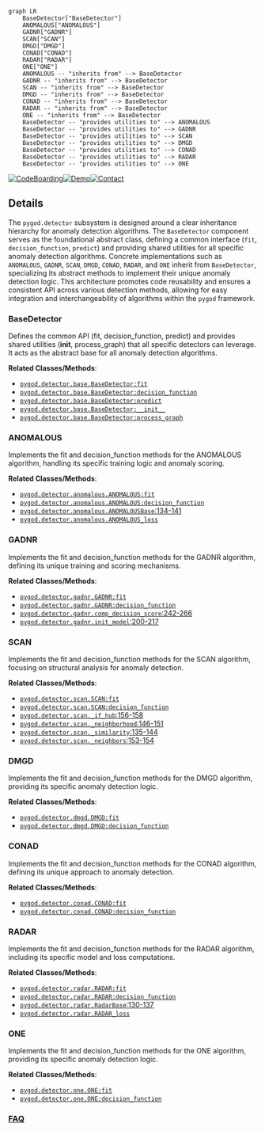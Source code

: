 ```mermaid
graph LR
    BaseDetector["BaseDetector"]
    ANOMALOUS["ANOMALOUS"]
    GADNR["GADNR"]
    SCAN["SCAN"]
    DMGD["DMGD"]
    CONAD["CONAD"]
    RADAR["RADAR"]
    ONE["ONE"]
    ANOMALOUS -- "inherits from" --> BaseDetector
    GADNR -- "inherits from" --> BaseDetector
    SCAN -- "inherits from" --> BaseDetector
    DMGD -- "inherits from" --> BaseDetector
    CONAD -- "inherits from" --> BaseDetector
    RADAR -- "inherits from" --> BaseDetector
    ONE -- "inherits from" --> BaseDetector
    BaseDetector -- "provides utilities to" --> ANOMALOUS
    BaseDetector -- "provides utilities to" --> GADNR
    BaseDetector -- "provides utilities to" --> SCAN
    BaseDetector -- "provides utilities to" --> DMGD
    BaseDetector -- "provides utilities to" --> CONAD
    BaseDetector -- "provides utilities to" --> RADAR
    BaseDetector -- "provides utilities to" --> ONE
```

[![CodeBoarding](https://img.shields.io/badge/Generated%20by-CodeBoarding-9cf?style=flat-square)](https://github.com/CodeBoarding/GeneratedOnBoardings)[![Demo](https://img.shields.io/badge/Try%20our-Demo-blue?style=flat-square)](https://www.codeboarding.org/demo)[![Contact](https://img.shields.io/badge/Contact%20us%20-%20contact@codeboarding.org-lightgrey?style=flat-square)](mailto:contact@codeboarding.org)

## Details

The `pygod.detector` subsystem is designed around a clear inheritance hierarchy for anomaly detection algorithms. The `BaseDetector` component serves as the foundational abstract class, defining a common interface (`fit`, `decision_function`, `predict`) and providing shared utilities for all specific anomaly detection algorithms. Concrete implementations such as `ANOMALOUS`, `GADNR`, `SCAN`, `DMGD`, `CONAD`, `RADAR`, and `ONE` inherit from `BaseDetector`, specializing its abstract methods to implement their unique anomaly detection logic. This architecture promotes code reusability and ensures a consistent API across various detection methods, allowing for easy integration and interchangeability of algorithms within the `pygod` framework.

### BaseDetector
Defines the common API (fit, decision_function, predict) and provides shared utilities (__init__, process_graph) that all specific detectors can leverage. It acts as the abstract base for all anomaly detection algorithms.


**Related Classes/Methods**:

- <a href="https://github.com/pygod-team/pygod/blob/main/pygod/detector/base.py" target="_blank" rel="noopener noreferrer">`pygod.detector.base.BaseDetector:fit`</a>
- <a href="https://github.com/pygod-team/pygod/blob/main/pygod/detector/base.py" target="_blank" rel="noopener noreferrer">`pygod.detector.base.BaseDetector:decision_function`</a>
- <a href="https://github.com/pygod-team/pygod/blob/main/pygod/detector/base.py" target="_blank" rel="noopener noreferrer">`pygod.detector.base.BaseDetector:predict`</a>
- <a href="https://github.com/pygod-team/pygod/blob/main/pygod/detector/base.py" target="_blank" rel="noopener noreferrer">`pygod.detector.base.BaseDetector:__init__`</a>
- <a href="https://github.com/pygod-team/pygod/blob/main/pygod/detector/base.py" target="_blank" rel="noopener noreferrer">`pygod.detector.base.BaseDetector:process_graph`</a>


### ANOMALOUS
Implements the fit and decision_function methods for the ANOMALOUS algorithm, handling its specific training logic and anomaly scoring.


**Related Classes/Methods**:

- <a href="https://github.com/pygod-team/pygod/blob/main/pygod/detector/anomalous.py" target="_blank" rel="noopener noreferrer">`pygod.detector.anomalous.ANOMALOUS:fit`</a>
- <a href="https://github.com/pygod-team/pygod/blob/main/pygod/detector/anomalous.py" target="_blank" rel="noopener noreferrer">`pygod.detector.anomalous.ANOMALOUS:decision_function`</a>
- <a href="https://github.com/pygod-team/pygod/blob/main/pygod/detector/anomalous.py#L134-L141" target="_blank" rel="noopener noreferrer">`pygod.detector.anomalous.ANOMALOUSBase`:134-141</a>
- <a href="https://github.com/pygod-team/pygod/blob/main/pygod/detector/anomalous.py" target="_blank" rel="noopener noreferrer">`pygod.detector.anomalous.ANOMALOUS_loss`</a>


### GADNR
Implements the fit and decision_function methods for the GADNR algorithm, defining its unique training and scoring mechanisms.


**Related Classes/Methods**:

- <a href="https://github.com/pygod-team/pygod/blob/main/pygod/detector/gadnr.py" target="_blank" rel="noopener noreferrer">`pygod.detector.gadnr.GADNR:fit`</a>
- <a href="https://github.com/pygod-team/pygod/blob/main/pygod/detector/gadnr.py" target="_blank" rel="noopener noreferrer">`pygod.detector.gadnr.GADNR:decision_function`</a>
- <a href="https://github.com/pygod-team/pygod/blob/main/pygod/detector/gadnr.py#L242-L266" target="_blank" rel="noopener noreferrer">`pygod.detector.gadnr.comp_decision_score`:242-266</a>
- <a href="https://github.com/pygod-team/pygod/blob/main/pygod/detector/gadnr.py#L200-L217" target="_blank" rel="noopener noreferrer">`pygod.detector.gadnr.init_model`:200-217</a>


### SCAN
Implements the fit and decision_function methods for the SCAN algorithm, focusing on structural analysis for anomaly detection.


**Related Classes/Methods**:

- <a href="https://github.com/pygod-team/pygod/blob/main/pygod/detector/scan.py" target="_blank" rel="noopener noreferrer">`pygod.detector.scan.SCAN:fit`</a>
- <a href="https://github.com/pygod-team/pygod/blob/main/pygod/detector/scan.py" target="_blank" rel="noopener noreferrer">`pygod.detector.scan.SCAN:decision_function`</a>
- <a href="https://github.com/pygod-team/pygod/blob/main/pygod/detector/scan.py#L156-L158" target="_blank" rel="noopener noreferrer">`pygod.detector.scan._if_hub`:156-158</a>
- <a href="https://github.com/pygod-team/pygod/blob/main/pygod/detector/scan.py#L146-L151" target="_blank" rel="noopener noreferrer">`pygod.detector.scan._neighborhood`:146-151</a>
- <a href="https://github.com/pygod-team/pygod/blob/main/pygod/detector/scan.py#L135-L144" target="_blank" rel="noopener noreferrer">`pygod.detector.scan._similarity`:135-144</a>
- <a href="https://github.com/pygod-team/pygod/blob/main/pygod/detector/scan.py#L153-L154" target="_blank" rel="noopener noreferrer">`pygod.detector.scan._neighbors`:153-154</a>


### DMGD
Implements the fit and decision_function methods for the DMGD algorithm, providing its specific anomaly detection logic.


**Related Classes/Methods**:

- <a href="https://github.com/pygod-team/pygod/blob/main/pygod/detector/dmgd.py" target="_blank" rel="noopener noreferrer">`pygod.detector.dmgd.DMGD:fit`</a>
- <a href="https://github.com/pygod-team/pygod/blob/main/pygod/detector/dmgd.py" target="_blank" rel="noopener noreferrer">`pygod.detector.dmgd.DMGD:decision_function`</a>


### CONAD
Implements the fit and decision_function methods for the CONAD algorithm, defining its unique approach to anomaly detection.


**Related Classes/Methods**:

- <a href="https://github.com/pygod-team/pygod/blob/main/pygod/detector/conad.py" target="_blank" rel="noopener noreferrer">`pygod.detector.conad.CONAD:fit`</a>
- <a href="https://github.com/pygod-team/pygod/blob/main/pygod/detector/conad.py" target="_blank" rel="noopener noreferrer">`pygod.detector.conad.CONAD:decision_function`</a>


### RADAR
Implements the fit and decision_function methods for the RADAR algorithm, including its specific model and loss computations.


**Related Classes/Methods**:

- <a href="https://github.com/pygod-team/pygod/blob/main/pygod/detector/radar.py" target="_blank" rel="noopener noreferrer">`pygod.detector.radar.RADAR:fit`</a>
- <a href="https://github.com/pygod-team/pygod/blob/main/pygod/detector/radar.py" target="_blank" rel="noopener noreferrer">`pygod.detector.radar.RADAR:decision_function`</a>
- <a href="https://github.com/pygod-team/pygod/blob/main/pygod/detector/radar.py#L130-L137" target="_blank" rel="noopener noreferrer">`pygod.detector.radar.RadarBase`:130-137</a>
- <a href="https://github.com/pygod-team/pygod/blob/main/pygod/detector/radar.py" target="_blank" rel="noopener noreferrer">`pygod.detector.radar.RADAR_loss`</a>


### ONE
Implements the fit and decision_function methods for the ONE algorithm, providing its specific anomaly detection logic.


**Related Classes/Methods**:

- <a href="https://github.com/pygod-team/pygod/blob/main/pygod/detector/one.py" target="_blank" rel="noopener noreferrer">`pygod.detector.one.ONE:fit`</a>
- <a href="https://github.com/pygod-team/pygod/blob/main/pygod/detector/one.py" target="_blank" rel="noopener noreferrer">`pygod.detector.one.ONE:decision_function`</a>




### [FAQ](https://github.com/CodeBoarding/GeneratedOnBoardings/tree/main?tab=readme-ov-file#faq)
